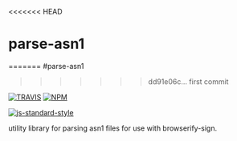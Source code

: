 <<<<<<< HEAD
# parse-asn1
=======
#parse-asn1
>>>>>>> dd91e06c... first commit

[![TRAVIS](https://secure.travis-ci.org/crypto-browserify/parse-asn1.png)](http://travis-ci.org/crypto-browserify/parse-asn1)
[![NPM](http://img.shields.io/npm/v/parse-asn1.svg)](https://www.npmjs.org/package/parse-asn1)

[![js-standard-style](https://cdn.rawgit.com/feross/standard/master/badge.svg)](https://github.com/feross/standard)

utility library for parsing asn1 files for use with browserify-sign.
